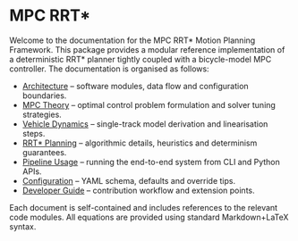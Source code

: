 # MPC RRT*

Welcome to the documentation for the MPC RRT* Motion Planning Framework. This
package provides a modular reference implementation of a deterministic RRT*
planner tightly coupled with a bicycle-model MPC controller. The documentation
is organised as follows:

- [Architecture](architecture.md) – software modules, data flow and
  configuration boundaries.
- [MPC Theory](mpc_theory.md) – optimal control problem formulation and solver
tuning strategies.
- [Vehicle Dynamics](vehicle_dynamics.md) – single-track model derivation and
  linearisation steps.
- [RRT* Planning](planning_rrt_star.md) – algorithmic details, heuristics and
  determinism guarantees.
- [Pipeline Usage](usage_pipeline.md) – running the end-to-end system from CLI
  and Python APIs.
- [Configuration](configuration.md) – YAML schema, defaults and override tips.
- [Developer Guide](developer_guide.md) – contribution workflow and extension points.

Each document is self-contained and includes references to the relevant code
modules. All equations are provided using standard Markdown+LaTeX syntax.
